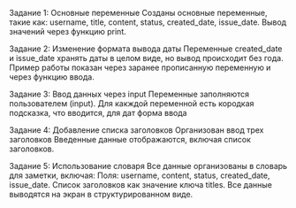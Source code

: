 Задание 1: Основные переменные
Созданы основные переменные, такие как: username, title, content, status, created_date, issue_date.
Вывод значений через функцию print.

Задание 2: Изменение формата вывода даты
Переменные created_date и issue_date хранять даты в целом виде, но вывод происходит без года.
Пример работы показан через заранее прописанную переменную и через функцию ввода.

Задание 3: Ввод данных через input
Переменные заполняются пользователем (input).
Для какждой переменной есть кородкая подсказка, что вводится, для дат форма ввода

Задание 4: Добавление списка заголовков
Организован ввод трех заголовков
Введенные данные отображаются, включая список заголовков.

Задание 5: Использование словаря
Все данные организованы в словарь для заметки, включая:
Поля: username, content, status, created_date, issue_date.
Список заголовков как значение ключа titles.
Все данные выводятся на экран в структурированном виде.
